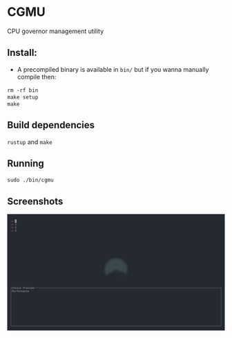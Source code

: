# CGMU

CPU governor management utility


## Install:

-   A precompiled binary is available in `bin/` but if you wanna manually compile then:

```
rm -rf bin
make setup
make
```

## Build dependencies

`rustup` and `make`

## Running

```
sudo ./bin/cgmu
```

## Screenshots

![Alt text](./assets/ss1.png)
